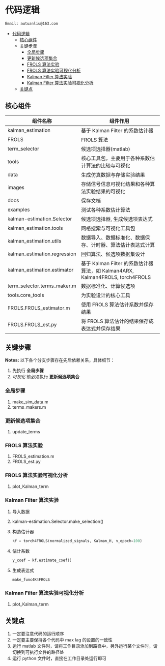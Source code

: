 # 代码逻辑

```bash
Email: autuanliu@163.com
```

- [代码逻辑](#%E4%BB%A3%E7%A0%81%E9%80%BB%E8%BE%91)
  - [核心组件](#%E6%A0%B8%E5%BF%83%E7%BB%84%E4%BB%B6)
  - [关键步骤](#%E5%85%B3%E9%94%AE%E6%AD%A5%E9%AA%A4)
    - [全局步骤](#%E5%85%A8%E5%B1%80%E6%AD%A5%E9%AA%A4)
    - [更新候选项集合](#%E6%9B%B4%E6%96%B0%E5%80%99%E9%80%89%E9%A1%B9%E9%9B%86%E5%90%88)
    - [FROLS 算法实验](#frols-%E7%AE%97%E6%B3%95%E5%AE%9E%E9%AA%8C)
    - [FROLS 算法实验可视化分析](#frols-%E7%AE%97%E6%B3%95%E5%AE%9E%E9%AA%8C%E5%8F%AF%E8%A7%86%E5%8C%96%E5%88%86%E6%9E%90)
    - [Kalman Filter 算法实验](#kalman-filter-%E7%AE%97%E6%B3%95%E5%AE%9E%E9%AA%8C)
    - [Kalman Filter 算法实验可视化分析](#kalman-filter-%E7%AE%97%E6%B3%95%E5%AE%9E%E9%AA%8C%E5%8F%AF%E8%A7%86%E5%8C%96%E5%88%86%E6%9E%90)
  - [关键点](#%E5%85%B3%E9%94%AE%E7%82%B9)

## 核心组件

组件名称 | 组件作用
--- | ---
kalman_estimation | 基于 Kalman Filter 的系数估计器
FROLS | FROLS 算法
term_selector | 候选项选择器(matlab)
tools | 核心工具包，主要用于各种系数估计算法的比较与可视化
data | 生成仿真数据与存储实验结果
images | 存储信号信息可视化结果和各种算法实验结果的可视化
docs | 保存文档
examples | 测试各种系数估计算法
kalman-estimation.Selector | 候选项选择器, 生成候选项表达式
kalman_estimation.tools | 网格搜索与可视化工具包
kalman_estimation.utils | 数据导入、数据标准化、数据保存、计时器、算法估计表达式计算
kalman_estimation.regression | 回归算法、候选项数据集设计
kalman_estimation.estimator | 基于 Kalman Filter 的系数估计器算法，如 Kalman4ARX, Kalman4FROLS, torch4FROLS
term_selector.terms_maker.m | 数据标准化、计算候选项
tools.core_tools | 为实验设计的核心工具
FROLS.FROLS_estimator.m | 使用 FROLS 算法估计系数并保存结果
FROLS.FROLS_est.py | 将 FROLS 算法估计的结果保存成表达式并保存结果

## 关键步骤

**Notes:** 以下各个分支步骤存在先后依赖关系，具体细节：

1. 先执行 **全局步骤**
2. *可视化* 前必须执行 **更新候选项集合**

### 全局步骤

1. make_sim_data.m
2. terms_makers.m

### 更新候选项集合

1. update_terms

### FROLS 算法实验

1. FROLS_estimation.m
2. FROLS_est.py

### FROLS 算法实验可视化分析

1. plot_Kalman_term

### Kalman Filter 算法实验

1. 导入数据
2. kalman-estimation.Selector.make_selection()
3. 构造估计器

    ```python
    kf = torch4FROLS(normalized_signals, Kalman_H, n_epoch=100)
    ```

4. 估计系数

    ```python
    y_coef = kf.estimate_coef()
    ```

5. 生成表达式

    ```python
    make_func4K4FROLS
    ```

### Kalman Filter 算法实验可视化分析

1. plot_Kalman_term

## 关键点

1. 一定要注意代码的运行顺序
2. 一定要主要保持各个代码中 max lag 的设置的一致性
3. 运行 matlab 文件时，请将工作目录添加到路径中，另外运行某个文件时，请切换到可执行文件的路径处
4. 运行 python 文件时，直接在工作目录处运行即可
